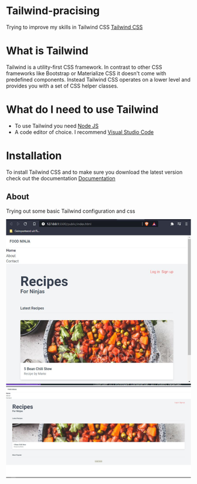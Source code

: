 # Tailwind-pracising

Trying to improve my skills in Tailwind CSS [Tailwind CSS](https://tailwindcss.com/)

# What is Tailwind

Tailwind is a utility-first CSS framework. In contrast to other CSS frameworks like Bootstrap or Materialize CSS it doesn't come with predefined components. Instead Tailwind CSS operates on a lower level and provides you with a set of CSS helper classes.

# What do I need to use Tailwind

- To use Tailwind you need [Node JS](https://nodejs.org/en/)
- A code editor of choice. I recommend [Visual Studio Code](https://code.visualstudio.com/)

# Installation
 To install Tailwind CSS and to make sure you download the latest version check out the documentation [Documentation](https://tailwindcss.com/docs/installation)

## About

Trying out some basic Tailwind configuration and css


![](Preview1Tailwind.JPG)
![](Preview2Tailwind.JPG)
